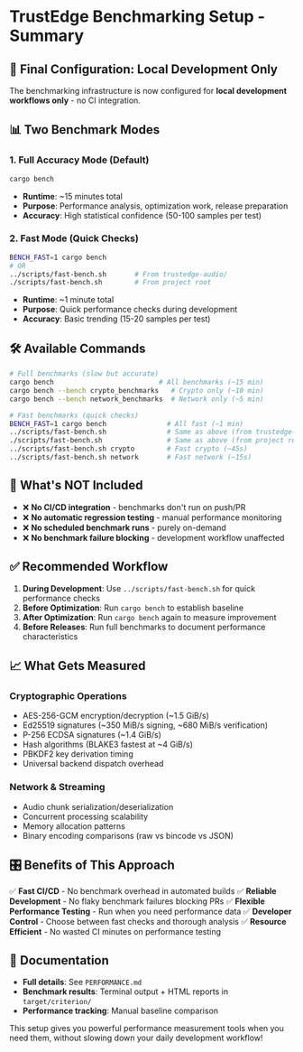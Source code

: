 <!--
Copyright (c) 2025 TRUSTEDGE LABS LLC
MPL-2.0: https://mozilla.org/MPL/2.0/
Project: trustedge — Privacy and trust at the edge.
GitHub: https://github.com/johnzilla/trustedge
-->


# TrustEdge Benchmarking Setup - Summary

## 🎯 **Final Configuration: Local Development Only**

The benchmarking infrastructure is now configured for **local development workflows only** - no CI integration.

## 📊 **Two Benchmark Modes**

### 1. **Full Accuracy Mode** (Default)
```bash
cargo bench
```
- **Runtime**: ~15 minutes total
- **Purpose**: Performance analysis, optimization work, release preparation
- **Accuracy**: High statistical confidence (50-100 samples per test)

### 2. **Fast Mode** (Quick Checks)
```bash
BENCH_FAST=1 cargo bench
# OR
../scripts/fast-bench.sh       # From trustedge-audio/
./scripts/fast-bench.sh        # From project root
```
- **Runtime**: ~1 minute total
- **Purpose**: Quick performance checks during development
- **Accuracy**: Basic trending (15-20 samples per test)

## 🛠️ **Available Commands**

```bash
# Full benchmarks (slow but accurate)
cargo bench                          # All benchmarks (~15 min)
cargo bench --bench crypto_benchmarks   # Crypto only (~10 min)
cargo bench --bench network_benchmarks  # Network only (~5 min)

# Fast benchmarks (quick checks)
BENCH_FAST=1 cargo bench               # All fast (~1 min)
../scripts/fast-bench.sh               # Same as above (from trustedge-audio/)
./scripts/fast-bench.sh                # Same as above (from project root)
../scripts/fast-bench.sh crypto        # Fast crypto (~45s)
../scripts/fast-bench.sh network       # Fast network (~15s)
```

## 🚫 **What's NOT Included**

- ❌ **No CI/CD integration** - benchmarks don't run on push/PR
- ❌ **No automatic regression testing** - manual performance monitoring
- ❌ **No scheduled benchmark runs** - purely on-demand
- ❌ **No benchmark failure blocking** - development workflow unaffected

## ✅ **Recommended Workflow**

1. **During Development**: Use `../scripts/fast-bench.sh` for quick performance checks
2. **Before Optimization**: Run `cargo bench` to establish baseline
3. **After Optimization**: Run `cargo bench` again to measure improvement
4. **Before Releases**: Run full benchmarks to document performance characteristics

## 📈 **What Gets Measured**

### Cryptographic Operations
- AES-256-GCM encryption/decryption (~1.5 GiB/s)
- Ed25519 signatures (~350 MiB/s signing, ~680 MiB/s verification)
- P-256 ECDSA signatures (~1.4 GiB/s)
- Hash algorithms (BLAKE3 fastest at ~4 GiB/s)
- PBKDF2 key derivation timing
- Universal backend dispatch overhead

### Network & Streaming
- Audio chunk serialization/deserialization
- Concurrent processing scalability
- Memory allocation patterns
- Binary encoding comparisons (raw vs bincode vs JSON)

## 🎛️ **Benefits of This Approach**

✅ **Fast CI/CD** - No benchmark overhead in automated builds
✅ **Reliable Development** - No flaky benchmark failures blocking PRs
✅ **Flexible Performance Testing** - Run when you need performance data
✅ **Developer Control** - Choose between fast checks and thorough analysis
✅ **Resource Efficient** - No wasted CI minutes on performance testing

## 📝 **Documentation**

- **Full details**: See `PERFORMANCE.md`
- **Benchmark results**: Terminal output + HTML reports in `target/criterion/`
- **Performance tracking**: Manual baseline comparison

This setup gives you powerful performance measurement tools when you need them, without slowing down your daily development workflow!
